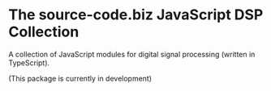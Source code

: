 # The source-code.biz JavaScript DSP Collection

A collection of JavaScript modules for digital signal processing (written in TypeScript).

(This package is currently in development)
